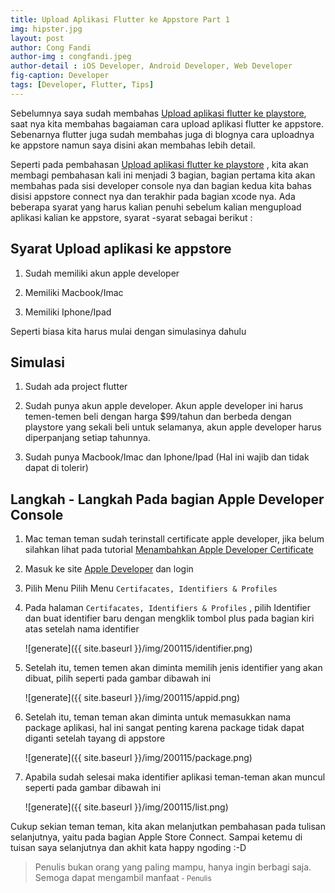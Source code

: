 ```yaml
---
title: Upload Aplikasi Flutter ke Appstore Part 1
img: hipster.jpg
layout: post
author: Cong Fandi
author-img : congfandi.jpeg
author-detail : iOS Developer, Android Developer, Web Developer
fig-caption: Developer
tags: [Developer, Flutter, Tips]
---
```


Sebelumnya saya sudah membahas [Upload aplikasi flutter ke playstore](https://thengoding.com/2020/01/10/upload-aplikasi-flutter-ke-playstore-part-1/), saat nya kita membahas bagaiaman cara upload aplikasi flutter ke appstore. Sebenarnya flutter juga sudah membahas juga di blognya cara uploadnya ke appstore namun saya disini akan membahas lebih detail. 
<!--more-->
Seperti pada pembahasan [Upload aplikasi flutter ke playstore](https://thengoding.com/2020/01/10/upload-aplikasi-flutter-ke-playstore-part-1/) , kita akan membagi pembahasan kali ini menjadi 3 bagian, bagian pertama kita akan membahas pada sisi developer console nya dan bagian kedua kita bahas disisi appstore connect nya dan terakhir pada bagian xcode nya. Ada beberapa syarat yang harus kalian penuhi sebelum kalian mengupload aplikasi kalian ke appstore, syarat -syarat sebagai berikut : 

## Syarat Upload aplikasi ke appstore ##

1. Sudah memiliki akun apple developer

2. Memiliki Macbook/Imac

3. Memiliki Iphone/Ipad
   

Seperti biasa kita harus mulai dengan simulasinya dahulu

## Simulasi ##

1. Sudah ada project flutter
   
2. Sudah punya akun apple developer. Akun apple developer ini harus temen-temen beli dengan harga $99/tahun dan berbeda dengan playstore yang sekali beli untuk selamanya, akun apple developer harus diperpanjang setiap tahunnya.

3. Sudah punya Macbook/Imac dan Iphone/Ipad (Hal ini wajib dan tidak dapat di tolerir)


## Langkah - Langkah Pada bagian Apple Developer Console ##

1. Mac teman teman sudah terinstall certificate apple developer, jika belum silahkan lihat pada tutorial [Menambahkan Apple Developer Certificate](https://thengoding.com/2020/01/14/xcode-menambahkan-apple-developer-certificate/)

2. Masuk ke site [Apple Developer](https://developer.apple.com/) dan login

3. Pilih Menu Pilih Menu `Certifacates, Identifiers & Profiles`

4. Pada halaman `Certifacates, Identifiers & Profiles` , pilih Identifier dan buat identifier baru dengan mengklik tombol plus pada bagian kiri atas setelah nama identifier
    
    ![generate]({{ site.baseurl }}/img/200115/identifier.png)

5. Setelah itu, temen temen akan diminta memilih jenis identifier yang akan dibuat, pilih seperti pada gambar dibawah ini
   
   ![generate]({{ site.baseurl }}/img/200115/appid.png)

6. Setelah itu, teman teman akan diminta untuk memasukkan nama package aplikasi, hal ini sangat penting karena package tidak dapat diganti setelah tayang di appstore

    ![generate]({{ site.baseurl }}/img/200115/package.png)

7. Apabila sudah selesai maka identifier aplikasi teman-teman akan muncul seperti pada gambar dibawah ini
   
   ![generate]({{ site.baseurl }}/img/200115/list.png)


Cukup sekian teman teman, kita akan melanjutkan pembahasan pada tulisan selanjutnya, yaitu pada bagian Apple Store Connect. Sampai ketemu di tuisan saya selanjutnya dan akhit kata happy ngoding :-D


>Penulis bukan orang yang paling mampu, hanya ingin berbagi saja. Semoga dapat mengambil manfaat<small> - Penulis</small>


